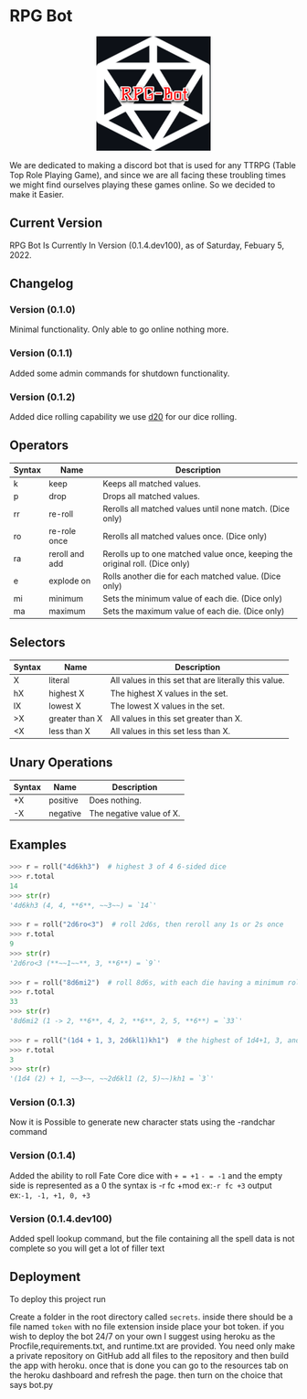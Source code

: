
# RPG Bot

<p align="center">
    <img src="resources/pictures/logo (1).png" alt="Image" width="200" height="200" />
</p>

We are dedicated to making a discord bot
that is used for any TTRPG (Table Top Role Playing Game),
and since we are all facing these troubling times we might find
ourselves playing these games online. So we
decided to make it Easier.

## Current Version

RPG Bot Is Currently In Version (0.1.4.dev100), as of
Saturday, Febuary 5, 2022.

## Changelog

### Version (0.1.0)

Minimal functionality. Only able to go online
nothing more.

### Version (0.1.1)

Added some admin commands for shutdown functionality.

### Version (0.1.2)

Added dice rolling capability
we use [d20](https://pypi.org/project/d20/) for our dice rolling.

## Operators

| Syntax | Name | Description |
|---|---|---|
| k | keep | Keeps all matched values. |
| p | drop | Drops all matched values. |
| rr | re-roll | Rerolls all matched values until none match. (Dice only) |
| ro | re-role once | Rerolls all matched values once. (Dice only) |
| ra | reroll and add | Rerolls up to one matched value once, keeping the original roll. (Dice only) |
| e | explode on | Rolls another die for each matched value. (Dice only) |
| mi | minimum | Sets the minimum value of each die. (Dice only) |
| ma | maximum | Sets the maximum value of each die. (Dice only) |

## Selectors

| Syntax | Name | Description |
|---|---|---|
| X | literal | All values in this set that are literally this value. |
| hX | highest X | The highest X values in the set. |
| lX | lowest X | The lowest X values in the set. |
| >X | greater than X | All values in this set greater than X. |
| <X | less than X | All values in this set less than X. |

## Unary Operations

| Syntax | Name | Description |
|---|---|---|
| +X | positive | Does nothing. |
| -X | negative | The negative value of X. |

## Examples

```py
>>> r = roll("4d6kh3")  # highest 3 of 4 6-sided dice
>>> r.total
14
>>> str(r)
'4d6kh3 (4, 4, **6**, ~~3~~) = `14`'

>>> r = roll("2d6ro<3")  # roll 2d6s, then reroll any 1s or 2s once
>>> r.total
9
>>> str(r)
'2d6ro<3 (**~~1~~**, 3, **6**) = `9`'

>>> r = roll("8d6mi2")  # roll 8d6s, with each die having a minimum roll of 2
>>> r.total
33
>>> str(r)
'8d6mi2 (1 -> 2, **6**, 4, 2, **6**, 2, 5, **6**) = `33`'

>>> r = roll("(1d4 + 1, 3, 2d6kl1)kh1")  # the highest of 1d4+1, 3, and the lower of 2 d6s
>>> r.total
3
>>> str(r)
'(1d4 (2) + 1, ~~3~~, ~~2d6kl1 (2, 5)~~)kh1 = `3`'
```

### Version (0.1.3)

Now it is Possible to generate new character stats using the -randchar command

### Version (0.1.4)

Added the ability to roll Fate Core dice with `+ = +1` `- = -1` and the empty side is represented as a 0 the syntax is -r fc +mod  ex:`-r fc +3` output ex:`-1, -1, +1, 0, +3`

### Version (0.1.4.dev100)

Added spell lookup command, but the file containing all the spell data is not complete
so you will get a lot of filler text

## Deployment

To deploy this project run

Create a folder in the root directory called `secrets`.
inside there should be a file named `token` with no file extension
inside place your bot token. if you wish to deploy the bot 24/7 on your own
I suggest using heroku as the Procfile,requirements.txt, and runtime.txt are provided.
You need only make a private repository on GitHub add all files to the repository and then build the app with heroku.
once that is done you can go to the resources tab on the heroku dashboard and refresh the page.
then turn on the choice that says bot.py
